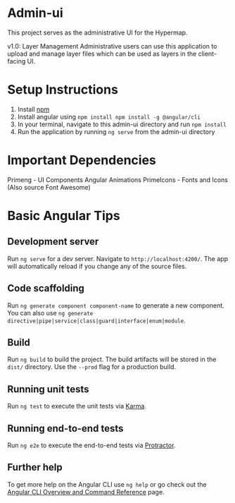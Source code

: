 # Admin-ui
This project serves as the administrative UI for the Hypermap.

v1.0: Layer Management
Administrative users can use this application to upload and manage layer files which can be used as layers in
the client-facing UI.

# Setup Instructions

1. Install [npm](https://www.npmjs.com/get-npm)
2. Install angular using `npm install npm install -g @angular/cli`
3. In your terminal, navigate to this admin-ui directory and run `npm install`
4. Run the application by running `ng serve` from the admin-ui directory


# Important Dependencies

Primeng - UI Components
Angular Animations
PrimeIcons - Fonts and Icons (Also source Font Awesome)

# Basic Angular Tips

## Development server

Run `ng serve` for a dev server. Navigate to `http://localhost:4200/`. The app will automatically reload if you change any of the source files.

## Code scaffolding

Run `ng generate component component-name` to generate a new component. You can also use `ng generate directive|pipe|service|class|guard|interface|enum|module`.

## Build

Run `ng build` to build the project. The build artifacts will be stored in the `dist/` directory. Use the `--prod` flag for a production build.

## Running unit tests

Run `ng test` to execute the unit tests via [Karma](https://karma-runner.github.io).

## Running end-to-end tests

Run `ng e2e` to execute the end-to-end tests via [Protractor](http://www.protractortest.org/).

## Further help

To get more help on the Angular CLI use `ng help` or go check out the [Angular CLI Overview and Command Reference](https://angular.io/cli) page.
